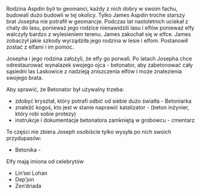 
Rodzina Aspdin byli to geomanci, każdy z nich dobry w swoim fachu, budowali dużo budowli w tej okolicy. Tylko James Aspdin troche starszy brat Josepha nie potrafił w geomancje. Podczas lat nastoletnich uciekał z chaty do lasu, ponieważ jego rodzice nienawidzili lasu i elfów ponieważ elfy walczyły bardzo z wylesieniem terenu. James zakochał się w elfce. James zobaczył jakie szkody wyrządziła jego rodzina w lesie i elfom. Postanowił zostać z elfami i im pomóc. 

  

Josepha i jego rodzina założyli, że elfy go porwali. Po latach Josepha chce odrestaurować wynalazek swojego ojca - betonator, aby zabetonować cały sąsiedni las Laskowice z nadzieją zniszczenia elfów i może znalezienia swojego brata.

  

Aby sprawić, że Betonator był używalny trzeba:

- zdobyć kryształ, który potrafi odbić od siebie dużo światła - Betoniarka
- znaleźć kogoś, kto jest w stanie naprawić katalizator - (beton inżynier, który robi sobie protezy)
- instrukcje i dokumentacje betonatora zamkniętą w grobowcu - cmentarz

  

Te części nie zbiera Joseph osobiście tylko wysyła po nich swoich przydupasów:
- Betonika - 

  
  
  

Elfy mają imiona od celebrytów
- Lin’sei Lohan
- Dep’jon
- Zen’driada